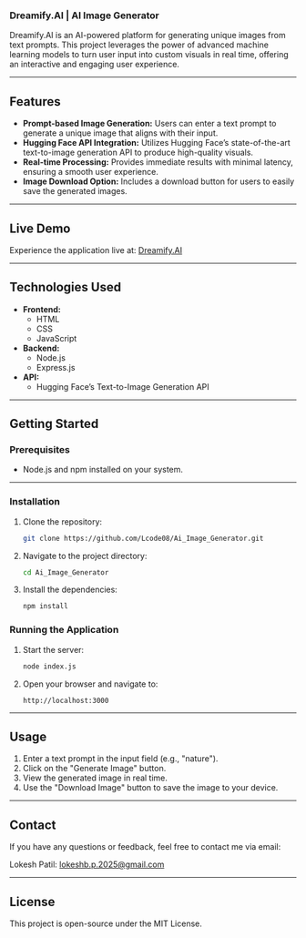 ### Dreamify.AI | AI Image Generator

Dreamify.AI is an AI-powered platform for generating unique images from text prompts. This project leverages the power of advanced machine learning models to turn user input into custom visuals in real time, offering an interactive and engaging user experience.

---

## Features

- **Prompt-based Image Generation:** Users can enter a text prompt to generate a unique image that aligns with their input.
- **Hugging Face API Integration:** Utilizes Hugging Face’s state-of-the-art text-to-image generation API to produce high-quality visuals.
- **Real-time Processing:** Provides immediate results with minimal latency, ensuring a smooth user experience.
- **Image Download Option:** Includes a download button for users to easily save the generated images.

---

## Live Demo

Experience the application live at: [Dreamify.AI](https://art-vibes-ai.vercel.app/)

---

## Technologies Used

- **Frontend:**
  - HTML
  - CSS
  - JavaScript
- **Backend:**
  - Node.js
  - Express.js
- **API:**
  - Hugging Face’s Text-to-Image Generation API

---

## Getting Started

### Prerequisites

- Node.js and npm installed on your system.

---

### Installation

1. Clone the repository:
   ```bash
   git clone https://github.com/Lcode08/Ai_Image_Generator.git
   ```

2. Navigate to the project directory:
   ```bash
   cd Ai_Image_Generator
   ```

3. Install the dependencies:
   ```bash
   npm install
   ```

### Running the Application

1. Start the server:
   ```bash
   node index.js
   ```

2. Open your browser and navigate to:
   ```
   http://localhost:3000
   ```

---

## Usage

1. Enter a text prompt in the input field (e.g., "nature").
2. Click on the "Generate Image" button.
3. View the generated image in real time.
4. Use the "Download Image" button to save the image to your device.

---

## Contact
If you have any questions or feedback, feel free to contact me via email:

Lokesh Patil: lokeshb.p.2025@gmail.com

---

## License
This project is open-source under the MIT License.



